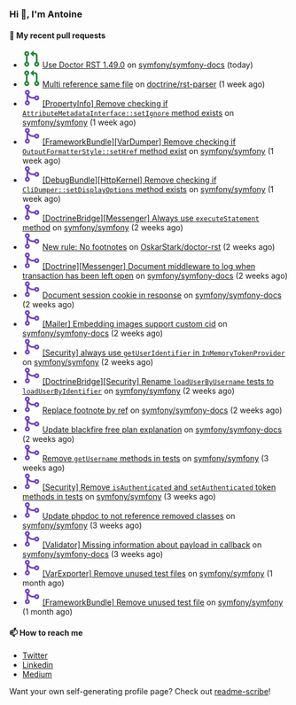### Hi 👋, I'm Antoine

#### 👷 My recent pull requests

- ![](./assets/pr-open.svg) [Use Doctor RST 1.49.0](https://github.com/symfony/symfony-docs/pull/18908) on [symfony/symfony-docs](https://github.com/symfony/symfony-docs) (today)
- ![](./assets/pr-open.svg) [Multi reference same file](https://github.com/doctrine/rst-parser/pull/276) on [doctrine/rst-parser](https://github.com/doctrine/rst-parser) (1 week ago)
- ![](./assets/pr-merged.svg) [[PropertyInfo] Remove checking if `AttributeMetadataInterface::setIgnore` method exists](https://github.com/symfony/symfony/pull/51607) on [symfony/symfony](https://github.com/symfony/symfony) (1 week ago)
- ![](./assets/pr-merged.svg) [[FrameworkBundle][VarDumper] Remove checking if `OutputFormatterStyle::setHref` method exist](https://github.com/symfony/symfony/pull/51606) on [symfony/symfony](https://github.com/symfony/symfony) (1 week ago)
- ![](./assets/pr-merged.svg) [[DebugBundle][HttpKernel] Remove checking if `CliDumper::setDisplayOptions` method exists](https://github.com/symfony/symfony/pull/51605) on [symfony/symfony](https://github.com/symfony/symfony) (1 week ago)
- ![](./assets/pr-merged.svg) [[DoctrineBridge][Messenger] Always use `executeStatement` method](https://github.com/symfony/symfony/pull/51587) on [symfony/symfony](https://github.com/symfony/symfony) (2 weeks ago)
- ![](./assets/pr-merged.svg) [New rule: No footnotes](https://github.com/OskarStark/doctor-rst/pull/1494) on [OskarStark/doctor-rst](https://github.com/OskarStark/doctor-rst) (2 weeks ago)
- ![](./assets/pr-merged.svg) [[Doctrine][Messenger] Document middleware to log when transaction has been left open](https://github.com/symfony/symfony-docs/pull/18833) on [symfony/symfony-docs](https://github.com/symfony/symfony-docs) (2 weeks ago)
- ![](./assets/pr-merged.svg) [Document session cookie in response](https://github.com/symfony/symfony-docs/pull/18832) on [symfony/symfony-docs](https://github.com/symfony/symfony-docs) (2 weeks ago)
- ![](./assets/pr-merged.svg) [[Mailer] Embedding images support custom cid](https://github.com/symfony/symfony-docs/pull/18817) on [symfony/symfony-docs](https://github.com/symfony/symfony-docs) (2 weeks ago)
- ![](./assets/pr-merged.svg) [[Security] always use `getUserIdentifier` in `InMemoryTokenProvider`](https://github.com/symfony/symfony/pull/51535) on [symfony/symfony](https://github.com/symfony/symfony) (2 weeks ago)
- ![](./assets/pr-merged.svg) [[DoctrineBridge][Security] Rename `loadUserByUsername` tests to `loadUserByIdentifier`](https://github.com/symfony/symfony/pull/51534) on [symfony/symfony](https://github.com/symfony/symfony) (2 weeks ago)
- ![](./assets/pr-merged.svg) [Replace footnote by ref](https://github.com/symfony/symfony-docs/pull/18816) on [symfony/symfony-docs](https://github.com/symfony/symfony-docs) (2 weeks ago)
- ![](./assets/pr-merged.svg) [Update blackfire free plan explanation](https://github.com/symfony/symfony-docs/pull/18815) on [symfony/symfony-docs](https://github.com/symfony/symfony-docs) (2 weeks ago)
- ![](./assets/pr-merged.svg) [Remove `getUsername` methods in tests](https://github.com/symfony/symfony/pull/51500) on [symfony/symfony](https://github.com/symfony/symfony) (3 weeks ago)
- ![](./assets/pr-merged.svg) [[Security] Remove `isAuthenticated` and `setAuthenticated` token methods in tests](https://github.com/symfony/symfony/pull/51499) on [symfony/symfony](https://github.com/symfony/symfony) (3 weeks ago)
- ![](./assets/pr-merged.svg) [Update phpdoc to not reference removed classes](https://github.com/symfony/symfony/pull/51498) on [symfony/symfony](https://github.com/symfony/symfony) (3 weeks ago)
- ![](./assets/pr-merged.svg) [[Validator] Missing information about payload in callback](https://github.com/symfony/symfony-docs/pull/18791) on [symfony/symfony-docs](https://github.com/symfony/symfony-docs) (3 weeks ago)
- ![](./assets/pr-merged.svg) [[VarExporter] Remove unused test files](https://github.com/symfony/symfony/pull/51406) on [symfony/symfony](https://github.com/symfony/symfony) (1 month ago)
- ![](./assets/pr-merged.svg) [[FrameworkBundle] Remove unused test file](https://github.com/symfony/symfony/pull/51405) on [symfony/symfony](https://github.com/symfony/symfony) (1 month ago)

#### 📫 How to reach me

- [Twitter](https://twitter.com/a_lamirault)
- [Linkedin](https://www.linkedin.com/in/antoine-lamirault-9a9a9a107/)
- [Medium](https://alamirault.medium.com)

Want your own self-generating profile page? Check out [readme-scribe](https://github.com/muesli/readme-scribe)!

